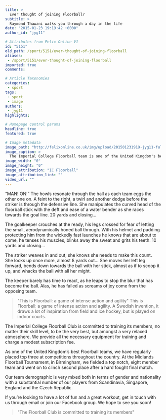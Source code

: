 ```yaml
---
title: >
  Ever thought of joining Floorball?
subtitle: >
  Raymond Thawani walks you through a day in the life
date: "2015-01-23 19:19:42 +0000"
author_id: "jyg11"

# Attributes from Felix Online V1
id: "5151"
old_path: /sport/5151/ever-thought-of-joining-floorball
aliases:
 - /sport/5151/ever-thought-of-joining-floorball
imported: true
comments:

# Article Taxonomies
categories:
 - sport
tags:
 - sport
 - image
authors:
 - jyg11
highlights:

# Homepage control params
headline: true
featured: true

# Image metadata
image_path: "http://felixonline.co.uk/img/upload/201501231919-jyg11-fullsizerender.jpg"
image_caption: >
  The Imperial College Floorball team is one of the United Kingdom's best Floorball teams and regularly place in the top three in competitions around the country
image_width: "0"
image_height: "0"
image_attribution: "IC Floorball"
image_attribution_link: ""
video_url: ""
---
```


“MAN! ON!” The howls resonate through the hall as each team eggs the other one on. A feint to the right, a twirl and another dodge before the striker is through the defensive line. She manipulates the curved head of the floorball stick with the deft and ease of a water bender as she races towards the goal line. 20 yards and closing...

The goalkeeper crouches at the ready, his legs crossed for fear of letting the small, aerodynamically honed ball through. With his helmet and padding protecting him from the wickedly fast launches he knows that are about to come, he tenses his muscles, blinks away the sweat and grits his teeth. 10 yards and closing...

The striker weaves in and out; she knows she needs to make this count. She looks up once more, almost 8 yards out... She moves her left leg forward, bends down towards the ball with her stick, almost as if to scoop it up, and whacks the ball with all her might.

The keeper barely has time to react, as he leaps to stop the blur that has become the ball. Alas, he has failed as screams of joy come from the opposing team.
> "This is Floorball: a game of intense action and agility"
This is Floorball: a game of intense action and agility. A Swedish invention, it draws a lot of inspiration from field and ice hockey, but is played on indoor courts.

The Imperial College Floorball Club is committed to training its members, no matter their skill level, to be the very best, but amongst a very relaxed atmosphere. We provide all the necessary equipment for training and charge a modest subscription fee.

As one of the United Kingdom’s best Floorball teams, we have regularly placed top three at competitions throughout the country. At the Midlands Floorball Tournament, in Birmingham, we fielded a top notch, eight member team and went on to clinch second place after a hard fought final match.

Our team demographic is very mixed both in terms of gender and nationality with a substantial number of our players from Scandinavia, Singapore, England and the Czech Republic.

If you’re looking to have a lot of fun and a great workout, get in touch with us through email or join our Facebook group. We hope to see you soon!
> "The Floorball Club is committed to training its members"
